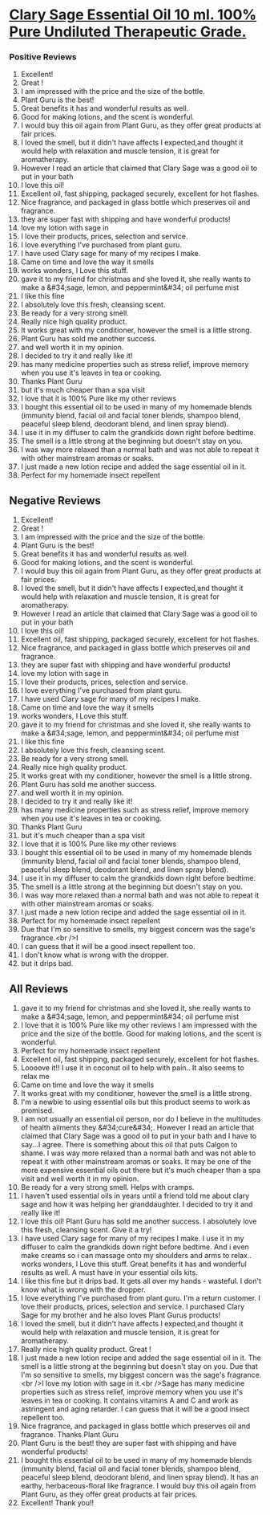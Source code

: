 # [Clary Sage Essential Oil 10 ml. 100% Pure Undiluted Therapeutic Grade.](https://products.checkmycream.com/products/Clary-Sage-Essential-Oil-10-ml.-100percent-Pure-Undiluted-Therapeutic-Grade..html)

### Positive Reviews

<ol>
      <li>Excellent!</li>
      <li>Great !</li>
      <li>I am impressed with the price and the size of the bottle.</li>
      <li>Plant Guru is the best!</li>
      <li>Great benefits it has and wonderful results as well.</li>
      <li>Good for making lotions, and the scent is wonderful.</li>
      <li>I would buy this oil again from Plant Guru, as they offer great products at fair prices.</li>
      <li>I loved the smell, but it didn&#x27;t have affects I expected,and thought it would help with relaxation and muscle tension, it is great for aromatherapy.</li>
      <li>However I read an article that claimed that Clary Sage was a good oil to put in your bath</li>
      <li>I love this oil!  </li>
      <li>Excellent oil, fast shipping, packaged securely, excellent for hot flashes.</li>
      <li>Nice fragrance, and packaged in glass bottle which preserves oil and fragrance.</li>
      <li>they are super fast with shipping and have wonderful products!</li>
      <li>love my lotion with sage in</li>
      <li>I love their products, prices, selection and service.  </li>
      <li>I love everything I&#x27;ve purchased from plant guru.  </li>
      <li>I have used Clary sage for many of my recipes I make.</li>
      <li>Came on time and love the way it smells</li>
      <li>works wonders,  I Love this stuff.</li>
      <li>gave it to my friend for christmas and she loved it, she really wants to make a &amp;#34;sage, lemon, and peppermint&amp;#34; oil perfume mist</li>
      <li>I like this fine</li>
      <li>I absolutely love this fresh, cleansing scent.  </li>
      <li>Be ready for a very strong smell.</li>
      <li>Really nice high quality product.</li>
      <li>It works great with my conditioner, however the smell is a little strong.</li>
      <li>Plant Guru has sold me another success.  </li>
      <li>and well worth it in my opinion.</li>
      <li>I decided to try it and really like it!</li>
      <li>has many medicine properties such as stress relief, improve memory when you use it&#x27;s leaves in tea or cooking.</li>
      <li>Thanks Plant Guru</li>
      <li>but it&#x27;s much cheaper than a spa visit</li>
      <li>I love that it is 100% Pure like my other reviews</li>
      <li>I bought this essential oil to be used in many of my homemade blends (immunity blend, facial oil and facial toner blends, shampoo blend, peaceful sleep blend, deodorant blend, and linen spray blend).  </li>
      <li>I use it in my diffuser to calm the grandkids down right before bedtime.</li>
      <li>The smell is a little strong at the beginning but doesn&#x27;t stay on you.</li>
      <li>I was way more relaxed than a normal bath and was not able to repeat it with other mainstream aromas or soaks.</li>
      <li>I just made a new lotion recipe and added the sage essential oil in it.</li>
      <li>Perfect for my homemade insect repellent</li>
</ol>


<h2>Negative Reviews</h2>
<ol>
<li> Excellent!</li>
<li> Great !</li>
<li> I am impressed with the price and the size of the bottle.</li>
<li> Plant Guru is the best!</li>
<li> Great benefits it has and wonderful results as well.</li>
<li> Good for making lotions, and the scent is wonderful.</li>
<li> I would buy this oil again from Plant Guru, as they offer great products at fair prices.</li>
<li> I loved the smell, but it didn&#x27;t have affects I expected,and thought it would help with relaxation and muscle tension, it is great for aromatherapy.</li>
<li> However I read an article that claimed that Clary Sage was a good oil to put in your bath</li>
<li> I love this oil!  </li>
<li> Excellent oil, fast shipping, packaged securely, excellent for hot flashes.</li>
<li> Nice fragrance, and packaged in glass bottle which preserves oil and fragrance.</li>
<li> they are super fast with shipping and have wonderful products!</li>
<li> love my lotion with sage in</li>
<li> I love their products, prices, selection and service.  </li>
<li> I love everything I&#x27;ve purchased from plant guru.  </li>
<li> I have used Clary sage for many of my recipes I make.</li>
<li> Came on time and love the way it smells</li>
<li> works wonders,  I Love this stuff.</li>
<li> gave it to my friend for christmas and she loved it, she really wants to make a &amp;#34;sage, lemon, and peppermint&amp;#34; oil perfume mist</li>
<li> I like this fine</li>
<li> I absolutely love this fresh, cleansing scent.  </li>
<li> Be ready for a very strong smell.</li>
<li> Really nice high quality product.</li>
<li> It works great with my conditioner, however the smell is a little strong.</li>
<li> Plant Guru has sold me another success.  </li>
<li> and well worth it in my opinion.</li>
<li> I decided to try it and really like it!</li>
<li> has many medicine properties such as stress relief, improve memory when you use it&#x27;s leaves in tea or cooking.</li>
<li> Thanks Plant Guru</li>
<li> but it&#x27;s much cheaper than a spa visit</li>
<li> I love that it is 100% Pure like my other reviews</li>
<li> I bought this essential oil to be used in many of my homemade blends (immunity blend, facial oil and facial toner blends, shampoo blend, peaceful sleep blend, deodorant blend, and linen spray blend).  </li>
<li> I use it in my diffuser to calm the grandkids down right before bedtime.</li>
<li> The smell is a little strong at the beginning but doesn&#x27;t stay on you.</li>
<li> I was way more relaxed than a normal bath and was not able to repeat it with other mainstream aromas or soaks.</li>
<li> I just made a new lotion recipe and added the sage essential oil in it.</li>
<li> Perfect for my homemade insect repellent</li>
<li> Due that I&#x27;m so sensitive to smells, my biggest concern was the sage&#x27;s fragrance.&lt;br /&gt;I</li>
<li> I can guess that it will be a good insect repellent too.</li>
<li> I don&#x27;t know what is wrong with the dropper.</li>
<li> but it drips bad.  </li>
</ol>

<h2>All Reviews</h2>

<ol>
    <li> gave it to my friend for christmas and she loved it, she really wants to make a &amp;#34;sage, lemon, and peppermint&amp;#34; oil perfume mist</li>
    <li> I love that it is 100% Pure like my other reviews I am impressed with the price and the size of the bottle. Good for making lotions, and the scent is wonderful.</li>
    <li> Perfect for my homemade insect repellent</li>
    <li> Excellent oil, fast shipping, packaged securely, excellent for hot flashes.</li>
    <li> Loooove it!! I use it in coconut oil to help with pain.. It also seems to relax me</li>
    <li> Came on time and love the way it smells</li>
    <li> It works great with my conditioner, however the smell is a little strong.</li>
    <li> I&#x27;m a newbie to using essential oils but this product seems to work as promised.</li>
    <li> I am not usually an essential oil person, nor do I believe in the multitudes of health ailments they &amp;#34;cure&amp;#34;. However I read an article that claimed that Clary Sage was a good oil to put in your bath and I have to say...I agree. There is something about this oil that puts Calgon to shame. I was way more relaxed than a normal bath and was not able to repeat it with other mainstream aromas or soaks. It may be one of the more expensive essential oils out there but it&#x27;s much cheaper than a spa visit and well worth it in my opinion.</li>
    <li> Be ready for a very strong smell. Helps with cramps.</li>
    <li> I haven&#x27;t used essential oils in years until a friend told me about clary sage and how it was helping her granddaughter.  I decided to try it and really like it!</li>
    <li> I love this oil!  Plant Guru has sold me another success.  I absolutely love this fresh, cleansing scent.  Give it a try!</li>
    <li> I have used Clary sage for many of my recipes I make. I use it in my diffuser to calm the grandkids down right before bedtime. And i even make creams so i can massage onto my shoulders and arms to relax.. works wonders,  I Love this stuff. Great benefits it has and wonderful results as well. A must have in your essential oils kits.</li>
    <li> I like this fine but it drips bad.  It gets all over my hands - wasteful. I don&#x27;t know what is wrong with the dropper.</li>
    <li> I love everything I&#x27;ve purchased from plant guru.  I&#x27;m a return customer. I love their products, prices, selection and service.  I purchased Clary Sage for my brother and he also loves Plant Gurus products!</li>
    <li> I loved the smell, but it didn&#x27;t have affects I expected,and thought it would help with relaxation and muscle tension, it is great for aromatherapy.</li>
    <li> Really nice high quality product. Great !</li>
    <li> I just made a new lotion recipe and added the sage essential oil in it. The smell is a little strong at the beginning but doesn&#x27;t stay on you. Due that I&#x27;m so sensitive to smells, my biggest concern was the sage&#x27;s fragrance.&lt;br /&gt;I love my lotion with sage in it.&lt;br /&gt;Sage has many medicine properties such as stress relief, improve memory when you use it&#x27;s leaves in tea or cooking. It contains vitamins A and C and work as astringent and aging retarder. I can guess that it will be a good insect repellent too.</li>
    <li> Nice fragrance, and packaged in glass bottle which preserves oil and fragrance. Thanks Plant Guru</li>
    <li> Plant Guru is the best! they are super fast with shipping and have wonderful products!</li>
    <li> I bought this essential oil to be used in many of my homemade blends (immunity blend, facial oil and facial toner blends, shampoo blend, peaceful sleep blend, deodorant blend, and linen spray blend).  It has an earthy, herbaceous-floral like fragrance.  I would buy this oil again from Plant Guru, as they offer great products at fair prices.</li>
    <li> Excellent! Thank you!!</li>
</ol>




